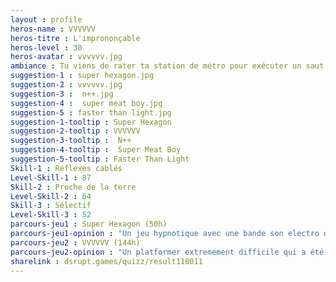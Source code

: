 ```yaml
---
layout : profile
heros-name : VVVVVV
heros-titre : L'imprononçable
heros-level : 30
heros-avatar : vvvvvv.jpg
ambiance : Tu viens de rater ta station de métro pour exécuter un saut millimétrique entre trois scies circulaires et obtenir le score maximal sur le dernier stage.
suggestion-1 : super hexagon.jpg
suggestion-2 : vvvvvv.jpg
suggestion-3 :  n++.jpg
suggestion-4 :  super meat boy.jpg
suggestion-5 : faster than light.jpg
suggestion-1-tooltip : Super Hexagon
suggestion-2-tooltip : VVVVVV
suggestion-3-tooltip :  N++
suggestion-4-tooltip :  Super Meat Boy
suggestion-5-tooltip : Faster Than Light
Skill-1 : Réflexes cablés
Level-Skill-1 : 87
Skill-2 : Proche de la terre
Level-Skill-2 : 64
Skill-3 : Sélectif
Level-Skill-3 : 52
parcours-jeu1 : Super Hexagon (50h)
parcours-jeu1-opinion : "Un jeu hypnotique avec une bande son electro de très bonne qualité. Peu devenir très difficile mais le concept est simple et le gameplay efficace"
parcours-jeu2 : VVVVVV (144h)
parcours-jeu2-opinion : "Un platformer extremement difficile qui a été précurseur de beaucoup de jeux indépendants qui ont suivi comme binding of isaac ou super meat boy. Une bande son exceptionnelle que je réécoute régulièrement"
sharelink : dsrupt.games/quizz/result110011
---
```

